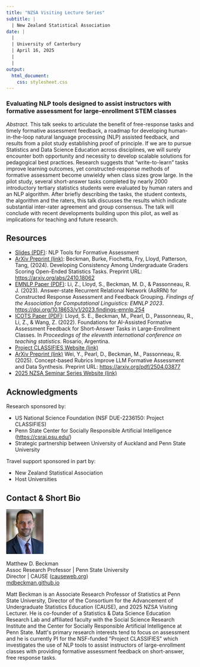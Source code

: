 ```yaml
---
title: "NZSA Visiting Lecture Series"
subtitle: | 
  | New Zealand Statistical Association
date: |
  | 
  | University of Canterbury
  | April 16, 2025
  | 
  | 
output: 
  html_document: 
    css: stylesheet.css
---
```



### Evaluating NLP tools designed to assist instructors with formative assessment for large-enrollment STEM classes

*Abstract.* This talk seeks to articulate the benefit of free-response tasks and timely formative assessment feedback, a roadmap for developing human-in-the-loop natural language processing (NLP) assisted feedback, and results from a pilot study establishing proof of principle. If we are to pursue Statistics and Data Science Education across disciplines, we will surely encounter both opportunity and necessity to develop scalable solutions for pedagogical best practices. Research suggests that “write-to-learn” tasks improve learning outcomes, yet constructed-response methods of formative assessment become unwieldy when class sizes grow large. In the pilot study, several short-answer tasks completed by nearly 2000 introductory tertiary statistics students were evaluated by human raters and an NLP algorithm. After briefly describing the tasks, the student contexts, the algorithm and the raters, this talk discusses the results which indicate substantial inter-rater agreement and group consensus. The talk will conclude with recent developments building upon this pilot, as well as implications for teaching and future research.


## Resources

- [Slides (PDF)](docs/202504-uoa-scalable-formative-assessment.pdf): NLP Tools for Formative Assessment 
- [ArXiv Preprint (link)](https://arxiv.org/abs/2410.18062): Beckman, Burke, Fiochetta, Fry, Lloyd, Patterson, Tang, (2024). Developing Consistency Among Undergraduate Graders Scoring Open-Ended Statistics Tasks. Preprint URL: https://arxiv.org/abs/2410.18062
- [EMNLP Paper (PDF)](docs/EMNLP-Paper.pdf): Li, Z., Lloyd, S., Beckman, M. D., & Passonneau, R. J. (2023). Answer-state Recurrent Relational Network (AsRRN) for Constructed Response Assessment and Feedback Grouping.  *Findings of the Association for Computational Linguistics: EMNLP 2023*. https://doi.org/10.18653/v1/2023.findings-emnlp.254
- [ICOTS Paper (PDF)](docs/ICOTS-Paper.pdf): Lloyd, S. E., Beckman, M., Pearl, D., Passonneau, R., Li, Z., & Wang, Z. (2022). Foundations for AI-Assisted Formative Assessment Feedback for Short-Answer Tasks in Large-Enrollment Classes. In *Proceedings of the eleventh international conference on teaching statistics*. Rosario, Argentina.
- [Project CLASSIFIES Website (link)](https://project-classifies.weebly.com/)
- [ArXiv Preprint (link)](https://arxiv.org/pdf/2504.03877) Wei, Y., Pearl, D., Beckman, M., Passonneau, R. (2025). Concept-based Rubrics Improve LLM Formative Assessment and Data Synthesis. Preprint URL: <https://arxiv.org/pdf/2504.03877>
- [2025 NZSA Seminar Series Website (link)](https://mdbeckmantemp.github.io/2025-NZSA/)


## Acknowledgments

Research sponsored by:

- US National Science Foundation (NSF DUE-2236150: Project CLASSIFIES)
- Penn State Center for Socially Responsible Artificial Intelligence (<https://csrai.psu.edu/>)
- Strategic partnership between University of Auckland and Penn State University

Travel support sponsored in part by:

- New Zealand Statistical Association
- Host Universities


## Contact & Short Bio

![](directory-beckman-small.jpg)

Matthew D. Beckman  
Assoc Research Professor | Penn State University  
Director | CAUSE ([causeweb.org](https://causeweb.org))   
[mdbeckman.github.io](https://mdbeckman.github.io/)  


Matt Beckman is an Associate Research Professor of Statistics at Penn State University, Director of the Consortium for the Advancement of Undergraduate Statistics Education (CAUSE), and 2025 NZSA Visiting Lecturer.  He is co-founder of a Statistics & Data Science Education Research Lab and affiliated faculty with the Social Science Research Institute and the Center for Socially Responsible Artificial Intelligence at Penn State. Matt's primary research interests tend to focus on assessment and he is currently PI for the NSF-funded "Project CLASSIFIES" which investigates the use of NLP tools to assist instructors of large-enrollment classes with providing formative assessment feedback on short-answer, free response tasks.  
